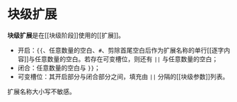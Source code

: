 # 块级扩展

**块级扩展**是在[[块级阶段]]使用的[[扩展]]。

- 开启：`{{`、任意数量的空白、`#`、剪除首尾空白后作为扩展名称的单行<wbr />
  [[逐字内容]]与任意数量的空白。若存在可变槽位，则还有 `||` 与任意数量的空白；
- 闭合：任意数量的空白与 `}}`；
- 可变槽位：其开启部分与闭合部分之间，填充由 `||` 分隔的[[块级参数]]列表。

扩展名称大小写不敏感。
